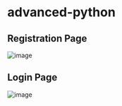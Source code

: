 # advanced-python
## Registration Page
![image](https://github.com/user-attachments/assets/5bea681b-c9b2-4345-a207-8ef455f64442)
## Login Page
![image](https://github.com/user-attachments/assets/5d2a9936-592e-4a37-bfa9-ce9626494bf2)
